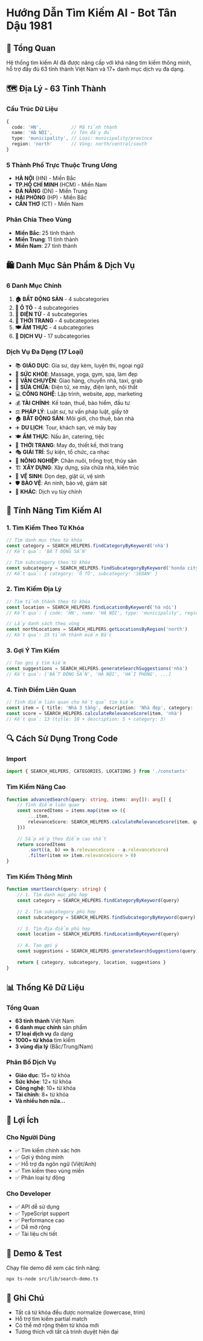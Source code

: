 # Hướng Dẫn Tìm Kiếm AI - Bot Tân Dậu 1981

## 🎯 Tổng Quan

Hệ thống tìm kiếm AI đã được nâng cấp với khả năng tìm kiếm thông minh, hỗ trợ đầy đủ 63 tỉnh thành Việt Nam và 17+ danh mục dịch vụ đa dạng.

## 🗺️ Địa Lý - 63 Tỉnh Thành

### Cấu Trúc Dữ Liệu
```typescript
{
  code: 'HN',           // Mã tỉnh thành
  name: 'HÀ NỘI',       // Tên đầy đủ
  type: 'municipality', // Loại: municipality/province
  region: 'north'       // Vùng: north/central/south
}
```

### 5 Thành Phố Trực Thuộc Trung Ương
- **HÀ NỘI** (HN) - Miền Bắc
- **TP.HỒ CHÍ MINH** (HCM) - Miền Nam  
- **ĐÀ NẴNG** (DN) - Miền Trung
- **HẢI PHÒNG** (HP) - Miền Bắc
- **CẦN THƠ** (CT) - Miền Nam

### Phân Chia Theo Vùng
- **Miền Bắc**: 25 tỉnh thành
- **Miền Trung**: 11 tỉnh thành  
- **Miền Nam**: 27 tỉnh thành

## 🛍️ Danh Mục Sản Phẩm & Dịch Vụ

### 6 Danh Mục Chính
1. **🏠 BẤT ĐỘNG SẢN** - 4 subcategories
2. **🚗 Ô TÔ** - 4 subcategories
3. **📱 ĐIỆN TỬ** - 4 subcategories
4. **👕 THỜI TRANG** - 4 subcategories
5. **🍽️ ẨM THỰC** - 4 subcategories
6. **🔧 DỊCH VỤ** - 17 subcategories

### Dịch Vụ Đa Dạng (17 Loại)
- 📚 **GIÁO DỤC**: Gia sư, dạy kèm, luyện thi, ngoại ngữ
- 💪 **SỨC KHỎE**: Massage, yoga, gym, spa, làm đẹp
- 🚚 **VẬN CHUYỂN**: Giao hàng, chuyển nhà, taxi, grab
- 🔧 **SỬA CHỮA**: Điện tử, xe máy, điện lạnh, nội thất
- 💻 **CÔNG NGHỆ**: Lập trình, website, app, marketing
- 💰 **TÀI CHÍNH**: Kế toán, thuế, bảo hiểm, đầu tư
- ⚖️ **PHÁP LÝ**: Luật sư, tư vấn pháp luật, giấy tờ
- 🏠 **BẤT ĐỘNG SẢN**: Môi giới, cho thuê, bán nhà
- ✈️ **DU LỊCH**: Tour, khách sạn, vé máy bay
- 🍽️ **ẨM THỰC**: Nấu ăn, catering, tiệc
- 👗 **THỜI TRANG**: May đo, thiết kế, thời trang
- 🎭 **GIẢI TRÍ**: Sự kiện, tổ chức, ca nhạc
- 🌾 **NÔNG NGHIỆP**: Chăn nuôi, trồng trọt, thủy sản
- 🏗️ **XÂY DỰNG**: Xây dựng, sửa chữa nhà, kiến trúc
- 🧹 **VỆ SINH**: Dọn dẹp, giặt ủi, vệ sinh
- 🛡️ **BẢO VỆ**: An ninh, bảo vệ, giám sát
- 🔧 **KHÁC**: Dịch vụ tùy chỉnh

## 🤖 Tính Năng Tìm Kiếm AI

### 1. Tìm Kiếm Theo Từ Khóa
```typescript
// Tìm danh mục theo từ khóa
const category = SEARCH_HELPERS.findCategoryByKeyword('nhà')
// Kết quả: 'BẤT ĐỘNG SẢN'

// Tìm subcategory theo từ khóa  
const subcategory = SEARCH_HELPERS.findSubcategoryByKeyword('honda city')
// Kết quả: { category: 'Ô TÔ', subcategory: 'SEDAN' }
```

### 2. Tìm Kiếm Địa Lý
```typescript
// Tìm tỉnh thành theo từ khóa
const location = SEARCH_HELPERS.findLocationByKeyword('hà nội')
// Kết quả: { code: 'HN', name: 'HÀ NỘI', type: 'municipality', region: 'north' }

// Lấy danh sách theo vùng
const northLocations = SEARCH_HELPERS.getLocationsByRegion('north')
// Kết quả: 25 tỉnh thành miền Bắc
```

### 3. Gợi Ý Tìm Kiếm
```typescript
// Tạo gợi ý tìm kiếm
const suggestions = SEARCH_HELPERS.generateSearchSuggestions('nhà')
// Kết quả: ['BẤT ĐỘNG SẢN', 'HÀ NỘI', 'HẢI PHÒNG', ...]
```

### 4. Tính Điểm Liên Quan
```typescript
// Tính điểm liên quan cho kết quả tìm kiếm
const item = { title: 'Nhà 3 tầng', description: 'Nhà đẹp', category: 'BẤT ĐỘNG SẢN' }
const score = SEARCH_HELPERS.calculateRelevanceScore(item, 'nhà')
// Kết quả: 13 (title: 10 + description: 5 + category: 3)
```

## 🔍 Cách Sử Dụng Trong Code

### Import
```typescript
import { SEARCH_HELPERS, CATEGORIES, LOCATIONS } from './constants'
```

### Tìm Kiếm Nâng Cao
```typescript
function advancedSearch(query: string, items: any[]): any[] {
    // Tính điểm liên quan
    const scoredItems = items.map(item => ({
        ...item,
        relevanceScore: SEARCH_HELPERS.calculateRelevanceScore(item, query)
    }))
    
    // Sắp xếp theo điểm cao nhất
    return scoredItems
        .sort((a, b) => b.relevanceScore - a.relevanceScore)
        .filter(item => item.relevanceScore > 0)
}
```

### Tìm Kiếm Thông Minh
```typescript
function smartSearch(query: string) {
    // 1. Tìm danh mục phù hợp
    const category = SEARCH_HELPERS.findCategoryByKeyword(query)
    
    // 2. Tìm subcategory phù hợp
    const subcategory = SEARCH_HELPERS.findSubcategoryByKeyword(query)
    
    // 3. Tìm địa điểm phù hợp
    const location = SEARCH_HELPERS.findLocationByKeyword(query)
    
    // 4. Tạo gợi ý
    const suggestions = SEARCH_HELPERS.generateSearchSuggestions(query)
    
    return { category, subcategory, location, suggestions }
}
```

## 📊 Thống Kê Dữ Liệu

### Tổng Quan
- **63 tỉnh thành** Việt Nam
- **6 danh mục chính** sản phẩm
- **17 loại dịch vụ** đa dạng
- **1000+ từ khóa** tìm kiếm
- **3 vùng địa lý** (Bắc/Trung/Nam)

### Phân Bố Dịch Vụ
- **Giáo dục**: 15+ từ khóa
- **Sức khỏe**: 12+ từ khóa  
- **Công nghệ**: 10+ từ khóa
- **Tài chính**: 8+ từ khóa
- **Và nhiều hơn nữa...**

## 🚀 Lợi Ích

### Cho Người Dùng
- ✅ Tìm kiếm chính xác hơn
- ✅ Gợi ý thông minh
- ✅ Hỗ trợ đa ngôn ngữ (Việt/Anh)
- ✅ Tìm kiếm theo vùng miền
- ✅ Phân loại tự động

### Cho Developer
- ✅ API dễ sử dụng
- ✅ TypeScript support
- ✅ Performance cao
- ✅ Dễ mở rộng
- ✅ Tài liệu chi tiết

## 🔧 Demo & Test

Chạy file demo để xem các tính năng:
```bash
npx ts-node src/lib/search-demo.ts
```

## 📝 Ghi Chú

- Tất cả từ khóa đều được normalize (lowercase, trim)
- Hỗ trợ tìm kiếm partial match
- Có thể mở rộng thêm từ khóa mới
- Tương thích với tất cả trình duyệt hiện đại
